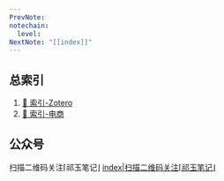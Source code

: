 ```yaml
---
PrevNote: 
notechain:
  level: 
NextNote: "[[index]]"
---
```


## 总索引

1. [🔖 索引-Zotero](../📖Zotero/🔖索引-Zotero.md)
2. [🔖 索引-电商](../🛒亚马逊电商/🔖索引-电商.md)

## 公众号
扫描二维码关注⌈祁玉笔记⌋
[index|扫描二维码关注⌈祁玉笔记⌋](../index.md)
